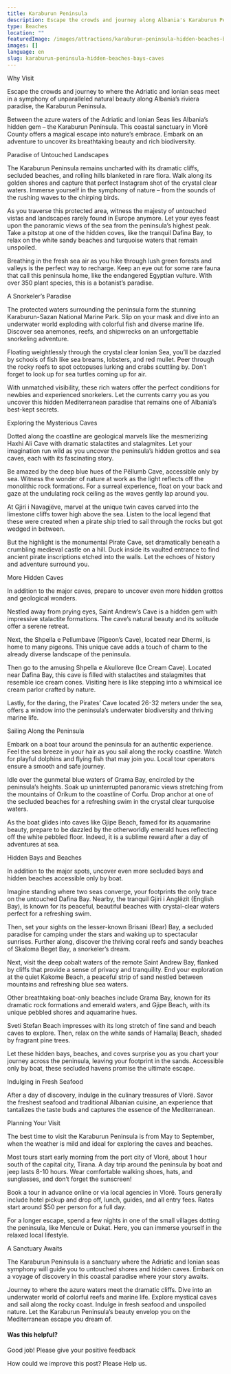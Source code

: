 ```yaml
---
title: Karaburun Peninsula
description: Escape the crowds and journey along Albania's Karaburun Peninsula to discover secluded beaches, breathtaking landscapes, mystical caves, and rich marine life in this Adriatic and Ionian paradise where the two seas meet.
type: Beaches
location: ""
featuredImage: /images/attractions/karaburun-peninsula-hidden-beaches-bays-caves.jpg
images: []
language: en
slug: karaburun-peninsula-hidden-beaches-bays-caves
---
```


Why Visit

Escape the crowds and journey to where the Adriatic and Ionian seas meet in a symphony of unparalleled natural beauty along Albania’s riviera paradise, the Karaburun Peninsula.

Between the azure waters of the Adriatic and Ionian Seas lies Albania’s hidden gem – the Karaburun Peninsula. This coastal sanctuary in Vlorë County offers a magical escape into nature’s embrace. Embark on an adventure to uncover its breathtaking beauty and rich biodiversity.

Paradise of Untouched Landscapes

The Karaburun Peninsula remains uncharted with its dramatic cliffs, secluded beaches, and rolling hills blanketed in rare flora. Walk along its golden shores and capture that perfect Instagram shot of the crystal clear waters. Immerse yourself in the symphony of nature – from the sounds of the rushing waves to the chirping birds.

As you traverse this protected area, witness the majesty of untouched vistas and landscapes rarely found in Europe anymore. Let your eyes feast upon the panoramic views of the sea from the peninsula’s highest peak. Take a pitstop at one of the hidden coves, like the tranquil Dafina Bay, to relax on the white sandy beaches and turquoise waters that remain unspoiled.

Breathing in the fresh sea air as you hike through lush green forests and valleys is the perfect way to recharge. Keep an eye out for some rare fauna that call this peninsula home, like the endangered Egyptian vulture. With over 350 plant species, this is a botanist’s paradise.

A Snorkeler’s Paradise

The protected waters surrounding the peninsula form the stunning Karaburun-Sazan National Marine Park. Slip on your mask and dive into an underwater world exploding with colorful fish and diverse marine life. Discover sea anemones, reefs, and shipwrecks on an unforgettable snorkeling adventure.

Floating weightlessly through the crystal clear Ionian Sea, you’ll be dazzled by schools of fish like sea breams, lobsters, and red mullet. Peer through the rocky reefs to spot octopuses lurking and crabs scuttling by. Don’t forget to look up for sea turtles coming up for air.

With unmatched visibility, these rich waters offer the perfect conditions for newbies and experienced snorkelers. Let the currents carry you as you uncover this hidden Mediterranean paradise that remains one of Albania’s best-kept secrets.

Exploring the Mysterious Caves

Dotted along the coastline are geological marvels like the mesmerizing Haxhi Ali Cave with dramatic stalactites and stalagmites. Let your imagination run wild as you uncover the peninsula’s hidden grottos and sea caves, each with its fascinating story.

Be amazed by the deep blue hues of the Pëllumb Cave, accessible only by sea. Witness the wonder of nature at work as the light reflects off the monolithic rock formations. For a surreal experience, float on your back and gaze at the undulating rock ceiling as the waves gently lap around you.

At Gjiri i Navagjëve, marvel at the unique twin caves carved into the limestone cliffs tower high above the sea. Listen to the local legend that these were created when a pirate ship tried to sail through the rocks but got wedged in between.

But the highlight is the monumental Pirate Cave, set dramatically beneath a crumbling medieval castle on a hill. Duck inside its vaulted entrance to find ancient pirate inscriptions etched into the walls. Let the echoes of history and adventure surround you.

More Hidden Caves

In addition to the major caves, prepare to uncover even more hidden grottos and geological wonders.

Nestled away from prying eyes, Saint Andrew’s Cave is a hidden gem with impressive stalactite formations. The cave’s natural beauty and its solitude offer a serene retreat.

Next, the Shpella e Pellumbave (Pigeon’s Cave), located near Dhermi, is home to many pigeons. This unique cave adds a touch of charm to the already diverse landscape of the peninsula.

Then go to the amusing Shpella e Akulloreve (Ice Cream Cave). Located near Dafina Bay, this cave is filled with stalactites and stalagmites that resemble ice cream cones. Visiting here is like stepping into a whimsical ice cream parlor crafted by nature.

Lastly, for the daring, the Pirates’ Cave located 26-32 meters under the sea, offers a window into the peninsula’s underwater biodiversity and thriving marine life.

Sailing Along the Peninsula

Embark on a boat tour around the peninsula for an authentic experience. Feel the sea breeze in your hair as you sail along the rocky coastline. Watch for playful dolphins and flying fish that may join you. Local tour operators ensure a smooth and safe journey.

Idle over the gunmetal blue waters of Grama Bay, encircled by the peninsula’s heights. Soak up uninterrupted panoramic views stretching from the mountains of Orikum to the coastline of Corfu. Drop anchor at one of the secluded beaches for a refreshing swim in the crystal clear turquoise waters.

As the boat glides into caves like Gjipe Beach, famed for its aquamarine beauty, prepare to be dazzled by the otherworldly emerald hues reflecting off the white pebbled floor. Indeed, it is a sublime reward after a day of adventures at sea.

Hidden Bays and Beaches

In addition to the major spots, uncover even more secluded bays and hidden beaches accessible only by boat.

Imagine standing where two seas converge, your footprints the only trace on the untouched Dafina Bay. Nearby, the tranquil Gjiri i Anglëzit (English Bay), is known for its peaceful, beautiful beaches with crystal-clear waters perfect for a refreshing swim.

Then, set your sights on the lesser-known Brisani (Bear) Bay, a secluded paradise for camping under the stars and waking up to spectacular sunrises. Further along, discover the thriving coral reefs and sandy beaches of Skaloma Beget Bay, a snorkeler’s dream.

Next, visit the deep cobalt waters of the remote Saint Andrew Bay, flanked by cliffs that provide a sense of privacy and tranquility. End your exploration at the quiet Kakome Beach, a peaceful strip of sand nestled between mountains and refreshing blue sea waters.

Other breathtaking boat-only beaches include Grama Bay, known for its dramatic rock formations and emerald waters, and Gjipe Beach, with its unique pebbled shores and aquamarine hues.

Sveti Stefan Beach impresses with its long stretch of fine sand and beach caves to explore. Then, relax on the white sands of Hamallaj Beach, shaded by fragrant pine trees.

Let these hidden bays, beaches, and coves surprise you as you chart your journey across the peninsula, leaving your footprint in the sands. Accessible only by boat, these secluded havens promise the ultimate escape.

Indulging in Fresh Seafood

After a day of discovery, indulge in the culinary treasures of Vlorë. Savor the freshest seafood and traditional Albanian cuisine, an experience that tantalizes the taste buds and captures the essence of the Mediterranean.

Planning Your Visit

The best time to visit the Karaburun Peninsula is from May to September, when the weather is mild and ideal for exploring the caves and beaches.

Most tours start early morning from the port city of Vlorë, about 1 hour south of the capital city, Tirana. A day trip around the peninsula by boat and jeep lasts 8-10 hours. Wear comfortable walking shoes, hats, and sunglasses, and don’t forget the sunscreen!

Book a tour in advance online or via local agencies in Vlorë. Tours generally include hotel pickup and drop off, lunch, guides, and all entry fees. Rates start around $50 per person for a full day.

For a longer escape, spend a few nights in one of the small villages dotting the peninsula, like Mencule or Dukat. Here, you can immerse yourself in the relaxed local lifestyle.

A Sanctuary Awaits

The Karaburun Peninsula is a sanctuary where the Adriatic and Ionian seas symphony will guide you to untouched shores and hidden caves. Embark on a voyage of discovery in this coastal paradise where your story awaits.

Journey to where the azure waters meet the dramatic cliffs. Dive into an underwater world of colorful reefs and marine life. Explore mystical caves and sail along the rocky coast. Indulge in fresh seafood and unspoiled nature. Let the Karaburun Peninsula’s beauty envelop you on the Mediterranean escape you dream of.

#### Was this helpful?

 

Good job! Please give your positive feedback

How could we improve this post? Please Help us.